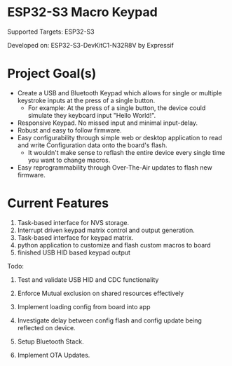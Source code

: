# ESP32-S3 Macro Keypad
Supported Targets:  ESP32-S3

Developed on: ESP32-S3-DevKitC1-N32R8V by Expressif

# Project Goal(s)

- Create a USB and Bluetooth Keypad which allows for single or multiple keystroke inputs at the press of a single button.
    - For example: At the press of a single button, the device could simulate they keyboard input "Hello World!".
- Responsive Keypad. No missed input and minimal input-delay.
- Robust and easy to follow firmware.
- Easy configurability through simple web or desktop application to read and write Configuration data onto the board's flash.
    - It wouldn't make sense to reflash the entire device every single time you want to change macros.
- Easy reprogrammability through Over-The-Air updates to flash new firmware.

# Current Features
1) Task-based interface for NVS storage.
2) Interrupt driven keypad matrix control and output generation.
3) Task-based interface for keypad matrix.
4) python application to customize and flash custom macros to board
5) finished USB HID based keypad output

Todo:

1) Test and validate USB HID and CDC functionality
2) Enforce Mutual exclusion on shared resources effectively
3) Implement loading config from board into app
4) Investigate delay between config flash and config update being reflected on device.

2) Setup Bluetooth Stack.
3) Implement OTA Updates.
